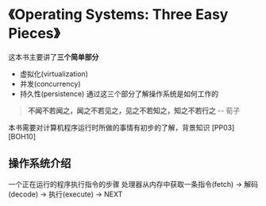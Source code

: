 # 《Operating Systems: Three Easy Pieces》
这本书主要讲了**三个简单部分**
- 虚拟化(virtualization)
- 并发(concurrency)
- 持久性(persistence)
通过这三个部分了解操作系统是如何工作的

> **不闻不若闻之，闻之不若见之，见之不若知之，知之不若行之** -- 荀子

本书需要对计算机程序运行时所做的事情有初步的了解，背景知识 [PP03] [BOH10]


## 操作系统介绍

一个正在运行的程序执行指令的步骤
处理器从内存中获取一条指令(fetch) -> 解码(decode) -> 执行(execute) -> NEXT
